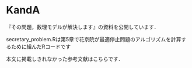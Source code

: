 # KandA
『その問題，数理モデルが解決します』の資料を公開しています．


secretary_problem.Rは第5章で花京院が最適停止問題のアルゴリズムを計算するために組んだRコードです

本文に掲載しきれなかった参考文献はこちらです．



